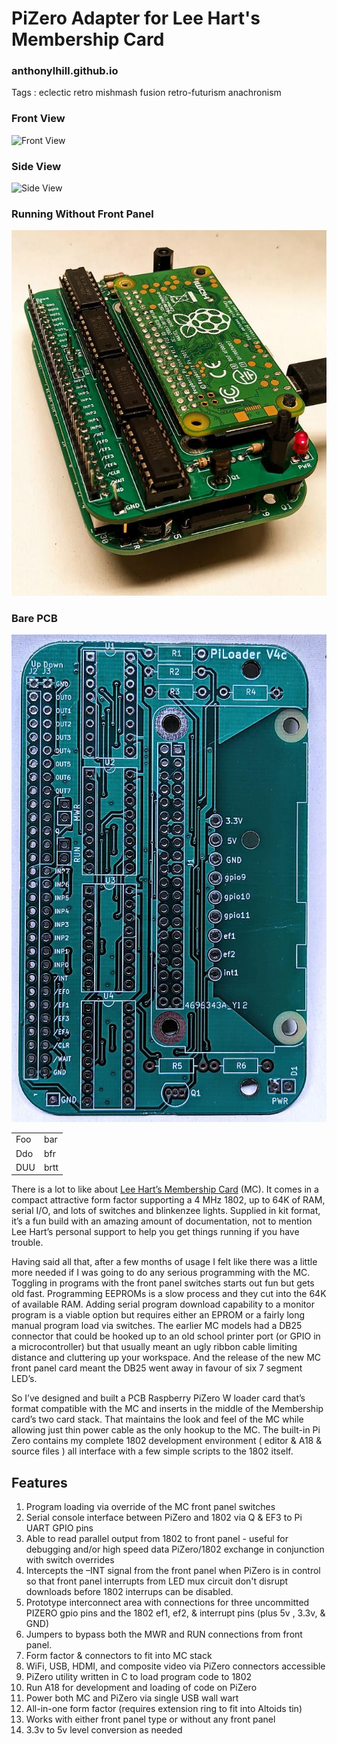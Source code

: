 # PiZero Adapter for Lee Hart's Membership Card
### anthonylhill.github.io

Tags : eclectic retro mishmash fusion retro-futurism anachronism

### Front View
![Front View](photos/Front.jpg)

### Side View
![Side View](photos/Side.jpg "Side View")

### Running Without Front Panel
![CPU Card Only](photos/CPUonly.jpg "CPU Card Only")

### Bare PCB
![Bare PCB](photos/PCB.jpg "Bare PCB")


<table> 
    <tr>
        <td>Foo</td><td>bar</td>
    </tr>
    <tr>
        <td>Ddo</td><td>bfr</td>
    </tr>
    <tr>
        <td>DUU</td><td>brtt</td>
    </tr>
</table>

There is a lot to like about [Lee Hart’s Membership Card](http://www.sunrise-ev.com/1802.htm "Click this link") (MC). It comes in a compact attractive form factor supporting a 4 MHz 1802, up to 64K of RAM, serial I/O, and lots of switches and blinkenzee lights.  Supplied in kit format, it’s a fun build with an amazing amount of documentation, not to mention Lee Hart’s personal support to help you get things running if you have trouble.

Having said all that, after a few months of usage I felt like there was a little more needed if I was going to do any serious programming with the MC.  Toggling in programs with the front panel switches starts out fun but gets old fast.  Programming EEPROMs is a slow process and they cut into the 64K of available RAM.  Adding serial program download capability to a monitor program is a viable option but requires either an EPROM or a fairly long manual program load via switches.   The earlier MC models had a DB25 connector that could be hooked up to an old school printer port (or GPIO in a microcontroller) but that usually meant an ugly ribbon cable limiting distance and cluttering up your workspace.  And the release of the new MC front panel card meant the DB25 went away in favour of six 7 segment LED’s.

So I’ve designed and built a PCB Raspberry PiZero W loader card that’s format compatible with the MC and  inserts in the middle of the Membership card’s two card stack.  That maintains the look and feel of the MC while allowing just thin power cable as the only hookup to the MC.  The built-in Pi Zero contains my complete 1802 development environment ( editor & A18 & source files ) all interface with a few simple scripts to the 1802 itself. 

## Features
<ol>
<li>Program loading via override of the MC front panel switches 
<li>Serial console interface between PiZero and 1802 via Q & EF3 to Pi UART GPIO pins 
<li>Able to read parallel output from 1802 to front panel - useful for debugging and/or high speed data PiZero/1802 exchange in conjunction with switch overrides
<li>Intercepts the –INT signal from  the front panel when PiZero is in control so that front panel interrupts from LED mux circuit don't disrupt downloads before 1802 interrups can be disabled.
<li>Prototype interconnect area with connections for three uncommitted PIZERO gpio pins and the 1802 ef1, ef2, & interrupt pins (plus 5v , 3.3v, & GND)
<li>Jumpers to bypass both the MWR and RUN connections from front panel.
<li>Form factor & connectors to fit into MC stack
<li>WiFi, USB, HDMI, and composite video via PiZero connectors accessible 
<li>PiZero utility written in C to load program code to 1802
<li>Run  A18 for development and loading of code on PiZero
<li>Power both MC and PiZero via single USB wall wart
<li>All-in-one form factor (requires extension ring to fit into Altoids tin)
<li>Works with either front panel type or without any front panel
<li>3.3v to 5v level conversion as needed
</ol>